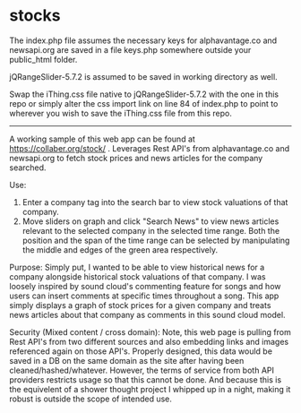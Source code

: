 # stocks

The index.php file assumes the necessary keys for alphavantage.co and newsapi.org 
are saved in a file keys.php somewhere outside your public_html folder. 

jQRangeSlider-5.7.2 is assumed to be saved in working directory as well.

Swap the iThing.css file native to jQRangeSlider-5.7.2 with the one in this repo
or simply alter the css import link on line 84 of index.php to point to wherever
you wish to save the iThing.css file from this repo. 

------------------------------------------------------------------------------------

A working sample of this web app can be found at https://collaber.org/stock/ . 
Leverages Rest API's from alphavantage.co and newsapi.org to fetch stock prices
and news articles for the company searched.

Use:
  1. Enter a company tag into the search bar to view stock valuations of that company. 
  2. Move sliders on graph and click "Search News" to view news articles relevant to 
     the selected company in the selected time range. Both the position and the span 
     of the time range can be selected by manipulating the middle and edges of the 
     green area respectively. 
     
Purpose:
  Simply put, I wanted to be able to view historical news for a company alongside
  historical stock valuations of that company. I was loosely inspired by sound cloud's
  commenting feature for songs and how users can insert comments at specific times
  throughout a song. This app simply displays a graph of stock prices for a given
  company and treats news articles about that company as comments in this sound cloud 
  model.

Security (Mixed content / cross domain):
  Note, this web page is pulling from Rest API's from two different sources and also 
  embedding links and images referenced again on those API's. Properly designed, 
  this data would be saved in a DB on the same domain as the site after having been
  cleaned/hashed/whatever. However, the terms of service from both API providers
  restricts usage so that this cannot be done. And because this is the equivelent 
  of a shower thought project I whipped up in a night, making it robust is outside the
  scope of intended use. 

